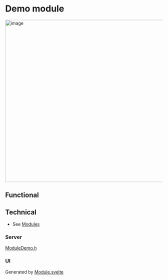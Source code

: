# Demo module

<img width="519" alt="image" src="https://github.com/user-attachments/assets/96a0483d-8044-4145-82fc-edbc0563e62d" />

## Functional

## Technical

* See [Modules](../modules.md)

### Server

[ModuleDemo.h](https://github.com/MoonModules/MoonLight/blob/main/src/MoonBase/ModuleDemo.h)

### UI

Generated by [Module.svelte](https://github.com/MoonModules/MoonLight/blob/main/interface/src/routes/moonbase/module/Module.svelte)
